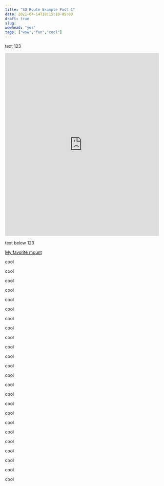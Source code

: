 ```yaml
---
title: "SD Route Example Post 1"
date: 2021-04-14T18:15:10-05:00
draft: true
slug:
wowhead: "yes"
tags: ["wow","fun","cool"]
---
```


text 123

<iframe src="https://keystone.guru/oAOhtux/embed" style="width: 100%; height: 600px; border: none;"></iframe>

text below 123

<a href="http://www.wowhead.com/item=87768" data-wowhead="item=87768">My favorite mount</a>

cool

cool

cool

cool

cool

cool

cool

cool

cool

cool

cool

cool

cool

cool

cool

cool

cool

cool

cool

cool

cool

cool

cool

cool

